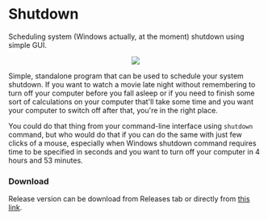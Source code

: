 # Shutdown
Scheduling system (Windows actually, at the moment) shutdown using simple GUI.

<p align="center">
<img src ="https://image.ibb.co/gdz9cy/shutdown1.png" />
</p>

Simple, standalone program that can be used to schedule your system shutdown. If you want to watch a movie late night without remembering to
turn off your computer before you fall asleep or if you need to finish some sort of calculations on your computer that'll take some
time and you want your computer to switch off after that, you're in the right place.

You could do that thing from your command-line interface using `shutdown` command, but who would do that if you can do the
same with just few clicks of a mouse, especially when Windows shutdown command requires time to be specified in seconds
and you want to turn off your computer in 4 hours and 53 minutes.

### Download
Release version can be download from Releases tab or directly from [this link](https://github.com/mtszkw/shutdown/releases/download/1.1/shutdown-gui-v1.1.zip).
